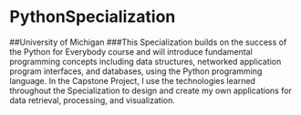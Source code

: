 # PythonSpecialization
##University of Michigan
###This Specialization builds on the success of the Python for Everybody course and will introduce fundamental programming concepts including data structures, networked application program interfaces, and databases, using the Python programming language. In the Capstone Project, I use the technologies learned throughout the Specialization to design and create my own  applications for data retrieval, processing, and visualization.

